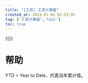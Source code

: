```yaml
---
title: "[工具] 工资计算器"
created_at: 2019-01-01 01:01:01
tag: ["工资计算器",'tool']
toc: true
---
```


{{<inline-html path="calculator.html">}}

# 帮助

YTD = Year to Date，代表当年累计值。